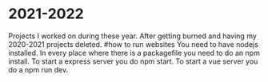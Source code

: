 # 2021-2022
Projects I worked on during these year. After getting burned and having my 2020-2021 projects deleted.
#how to run websites
You need to have nodejs installed. In every place where there is a packagefile you need to do an npm install.
To start a express server you do npm start.
To start a vue server you do a npm run dev.
